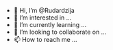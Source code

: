 - 👋 Hi, I’m @Rudardzija
- 👀 I’m interested in ...
- 🌱 I’m currently learning ...
- 💞️ I’m looking to collaborate on ...
- 📫 How to reach me ...

<!---
Rudardzija/Rudardzija is a ✨ special ✨ repository because its `README.md` (this file) appears on your GitHub profile.
You can click the Preview link to take a look at your changes.
--->
